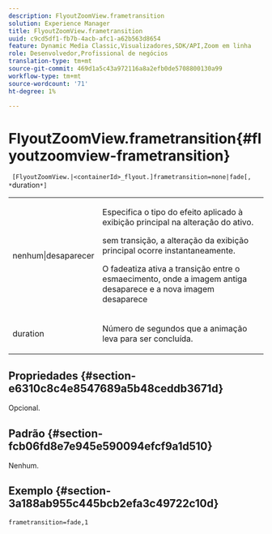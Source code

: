 ```yaml
---
description: FlyoutZoomView.frametransition
solution: Experience Manager
title: FlyoutZoomView.frametransition
uuid: c9cd5df1-fb7b-4acb-afc1-a62b563d8654
feature: Dynamic Media Classic,Visualizadores,SDK/API,Zoom em linha
role: Desenvolvedor,Profissional de negócios
translation-type: tm+mt
source-git-commit: 469d1a5c43a972116a8a2efb0de5708800130a99
workflow-type: tm+mt
source-wordcount: '71'
ht-degree: 1%

---
```



# FlyoutZoomView.frametransition{#flyoutzoomview-frametransition}

` [FlyoutZoomView.|<containerId>_flyout.]frametransition=none|fade[, *`duration`*]`

<table id="table_FC34B37AACFB4E92A37E1D2D93D5F0D2"> 
 <tbody> 
  <tr> 
   <td colname="col1"> <p> <span class="codeph"> nenhum|desaparecer</span> </p> </td> 
   <td colname="col2"> <p> </p> <p> Especifica o tipo do efeito aplicado à exibição principal na alteração do ativo. </p> <p><span class="codeph"> </span> sem transição, a alteração da exibição principal ocorre instantaneamente. </p> <p><span class="codeph"> O </span> fadeatiza ativa a transição entre o esmaecimento, onde a imagem antiga desaparece e a nova imagem desaparece </p> <p> </p> </td> 
  </tr> 
  <tr> 
   <td colname="col1"> <p><span class="codeph"><span class="varname"> duration</span></span> </p> </td> 
   <td colname="col2"> <p> Número de segundos que a animação leva para ser concluída. </p> </td> 
  </tr> 
 </tbody> 
</table>

## Propriedades {#section-e6310c8c4e8547689a5b48ceddb3671d}

Opcional.

## Padrão {#section-fcb06fd8e7e945e590094efcf9a1d510}

Nenhum.

## Exemplo {#section-3a188ab955c445bcb2efa3c49722c10d}

`frametransition=fade,1`
